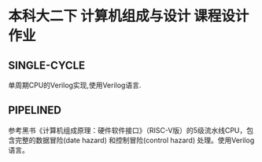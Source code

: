 # 本科大二下 计算机组成与设计 课程设计作业

## SINGLE-CYCLE
单周期CPU的Verilog实现,使用Verilog语言.

## PIPELINED
参考黑书《计算机组成原理：硬件软件接口》（RISC-V版）的5级流水线CPU，包含完整的数据冒险(date hazard) 和控制冒险(control hazard) 处理。使用Verilog语言。
